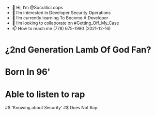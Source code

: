 - 👋 Hi, I’m @SocraticLoops
- 👀 I’m interested in Developer Security Operations
- 🌱 I’m currently learning To Become A Developer
-   💞️ I’m looking to collaborate on #Getting_Off_My_Case
- 📫 How to reach me (778) 675-1990 (2021-12-16)



<!---
SocraticLoops/SocraticLoops is a ✨ special ✨ repository because its `README.md` (this file) appears on your GitHub profile.
You can click the Preview link to take a look at your changes.
--->

# ¿2nd Generation Lamb Of God Fan?
# Born In 96'
# Able to listen to rap
#$ 'Knowing about Security'
#$ Does Not Rap

